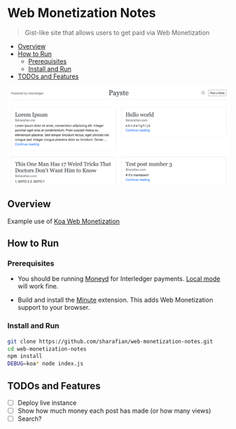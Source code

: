 # Web Monetization Notes
> Gist-like site that allows users to get paid via Web Monetization

- [Overview](#overview)
- [How to Run](#how-to-run)
  - [Prerequisites](#prerequisites)
  - [Install and Run](#install-and-run)
- [TODOs and Features](#todos-and-features)

![screenshot](./screenshot.png)

## Overview

Example use of [Koa Web Monetization](https://github.com/sharafian/koa-web-monetization)

## How to Run

### Prerequisites

- You should be running [Moneyd](https://github.com/interledgerjs/moneyd-xrp)
  for Interledger payments. [Local
  mode](https://github.com/interledgerjs/moneyd-xrp#local-test-network) will work
  fine.

- Build and install the [Minute](https://github.com/sharafian/minute)
  extension. This adds Web Monetization support to your browser.

### Install and Run

```sh
git clone https://github.com/sharafian/web-monetization-notes.git
cd web-monetization-notes
npm install
DEBUG=koa* node index.js
```

## TODOs and Features

- [ ] Deploy live instance
- [ ] Show how much money each post has made (or how many views)
- [ ] Search?
